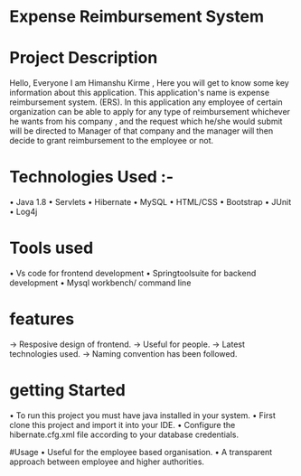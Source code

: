 # Expense Reimbursement System


# Project Description
Hello, Everyone I am Himanshu Kirme , 
Here you will get to know some key information about this application.
This application's name is expense reimbursement system. (ERS). 
In this application any employee of certain organization can be able to
apply for any type of reimbursement whichever he wants from his company , 
and the request which he/she would submit will be directed to Manager of that
company and the manager will then decide to grant reimbursement to the employee or not.
 
# Technologies Used :-
• Java 1.8
• Servlets
• Hibernate
• MySQL
• HTML/CSS
• Bootstrap
• JUnit
• Log4j

# Tools used
• Vs code for frontend development
• Springtoolsuite for backend development
• Mysql workbench/ command line

# features
-> Resposive design of frontend.
-> Useful for people.
-> Latest technologies used.
-> Naming convention has been followed.

# getting Started
• To run this project you must have java installed in your system.
• First clone this project and import it into your IDE.
•  Configure the hibernate.cfg.xml file according to your database credentials.

#Usage 
• Useful for the employee based organisation.
• A transparent approach  between employee and higher authorities.



